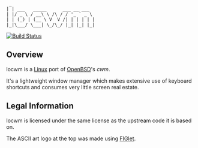 ```
 _
| | ___   _____      ___ __ ___
| |/ _ \ / __\ \ /\ / / '_ ` _ \
| | (_) | (__ \ V  V /| | | | | |
|_|\___/ \___| \_/\_/ |_| |_| |_|

```

[![Build Status](https://travis-ci.org/dimkr/locwm.svg?branch=master)](https://travis-ci.org/dimkr/locwm)

## Overview

locwm is a [Linux](https://www.kernel.org/) port of [OpenBSD](http://www.openbsd.org/)'s *cwm*.

It's a lightweight window manager which makes extensive use of keyboard shortcuts and consumes very little screen real estate.

## Legal Information

locwm is licensed under the same license as the upstream code it is based on.

The ASCII art logo at the top was made using [FIGlet](http://www.figlet.org/).
